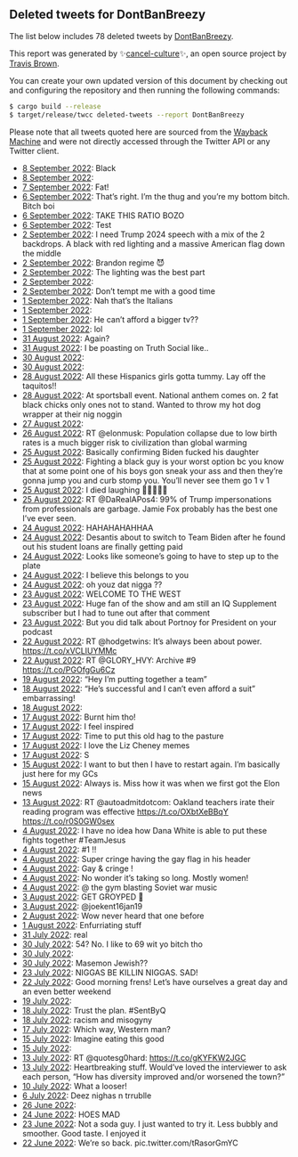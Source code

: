 ## Deleted tweets for DontBanBreezy

The list below includes 78 deleted tweets by
[DontBanBreezy](https://twitter.com/DontBanBreezy).



This report was generated by ✨[cancel-culture](https://github.com/travisbrown/cancel-culture)✨,
an open source project by [Travis Brown](https://twitter.com/travisbrown).

You can create your own updated version of this document by checking out and configuring the
repository and then running the following commands:

```bash
$ cargo build --release
$ target/release/twcc deleted-tweets --report DontBanBreezy
```

Please note that all tweets quoted here are sourced from the
[Wayback Machine](https://web.archive.org) and were not directly accessed through the Twitter API or
any Twitter client.

* [ 8 September 2022](https://web.archive.org/web/20220908013008/https://twitter.com/DontBanBreezy/status/1567686427059576837): Black <!--1567686427059576837-->
* [ 8 September 2022](https://web.archive.org/web/20220908032642/https://twitter.com/DontBanBreezy/status/1567670189805772802):  <!--1567670189805772802-->
* [ 7 September 2022](https://web.archive.org/web/20220908002506/https://twitter.com/DontBanBreezy/status/1567516987521204224): Fat! <!--1567516987521204224-->
* [ 6 September 2022](https://web.archive.org/web/20220906152552/https://twitter.com/DontBanBreezy/status/1567171873670152204): That’s right. I’m the thug and you’re my bottom bitch. Bitch boi <!--1567171873670152204-->
* [ 6 September 2022](https://web.archive.org/web/20220906151119/https://twitter.com/DontBanBreezy/status/1567168146569662464): TAKE THIS RATIO BOZO <!--1567168146569662464-->
* [ 6 September 2022](https://web.archive.org/web/20220906033025/https://twitter.com/DontBanBreezy/status/1566992188340420610): Test <!--1566992188340420610-->
* [ 2 September 2022](https://web.archive.org/web/20220902111405/https://twitter.com/DontBanBreezy/status/1565526268879294464): I need Trump 2024 speech with a mix of the 2 backdrops. A black with red lighting and a massive American flag down the middle <!--1565526268879294464-->
* [ 2 September 2022](https://web.archive.org/web/20220902021651/https://twitter.com/DontBanBreezy/status/1565523352332210177): Brandon regime 😈 <!--1565523352332210177-->
* [ 2 September 2022](https://web.archive.org/web/20220902020010/https://twitter.com/DontBanBreezy/status/1565519655976026112): The lighting was the best part <!--1565519655976026112-->
* [ 2 September 2022](https://web.archive.org/web/20220902014437/https://twitter.com/DontBanBreezy/status/1565515795643375620):  <!--1565515795643375620-->
* [ 2 September 2022](https://web.archive.org/web/20220902004945/https://twitter.com/DontBanBreezy/status/1565502067493556226): Don’t tempt me with a good time <!--1565502067493556226-->
* [ 1 September 2022](https://web.archive.org/web/20220901190151/https://twitter.com/DontBanBreezy/status/1565387908651048960): Nah that’s the Italians <!--1565387908651048960-->
* [ 1 September 2022](https://web.archive.org/web/20220901170858/https://twitter.com/DontBanBreezy/status/1565385779353948160):  <!--1565385779353948160-->
* [ 1 September 2022](https://web.archive.org/web/20220901024338/https://twitter.com/DontBanBreezy/status/1565168392318877697): He can’t afford a bigger tv?? <!--1565168392318877697-->
* [ 1 September 2022](https://web.archive.org/web/20220901030116/https://twitter.com/DontBanBreezy/status/1565147353291624456): lol <!--1565147353291624456-->
* [31 August 2022](https://web.archive.org/web/20220901110948/https://twitter.com/DontBanBreezy/status/1565108912759754753): Again? <!--1565108912759754753-->
* [31 August 2022](https://web.archive.org/web/20220831190908/https://twitter.com/DontBanBreezy/status/1565053418074415107): I be poasting on Truth Social like.. <!--1565053418074415107-->
* [30 August 2022](https://web.archive.org/web/20220830220621/https://twitter.com/DontBanBreezy/status/1564736039280939008):  <!--1564736039280939008-->
* [30 August 2022](https://web.archive.org/web/20220830012613/https://twitter.com/DontBanBreezy/status/1564423585736826880):  <!--1564423585736826880-->
* [28 August 2022](https://web.archive.org/web/20220829043034/https://twitter.com/DontBanBreezy/status/1564028913700970496): All these Hispanics girls gotta tummy. Lay off the taquitos!! <!--1564028913700970496-->
* [28 August 2022](https://web.archive.org/web/20220829023403/https://twitter.com/DontBanBreezy/status/1563996781352042497): At sportsball event. National anthem comes on. 2 fat black chicks only ones not to stand. Wanted to throw my hot dog wrapper at their nig noggin <!--1563996781352042497-->
* [27 August 2022](https://web.archive.org/web/20220827084209/https://twitter.com/DontBanBreezy/status/1563350026474385408):  <!--1563350026474385408-->
* [26 August 2022](https://web.archive.org/web/20220826201514/https://twitter.com/DontBanBreezy/status/1563258792212852738): RT @elonmusk: Population collapse due to low birth rates is a much bigger risk to civilization than global warming <!--1563258792212852738-->
* [25 August 2022](https://web.archive.org/web/20220826014107/https://twitter.com/DontBanBreezy/status/1562914944508919808): Basically confirming Biden fucked his daughter <!--1562914944508919808-->
* [25 August 2022](https://web.archive.org/web/20220825202017/https://twitter.com/DontBanBreezy/status/1562851087962451968): Fighting a black guy is your worst option bc you know that at some point one of his boys gon sneak your ass and then they’re gonna jump you and curb stomp you. You’ll never see them go 1 v 1 <!--1562851087962451968-->
* [25 August 2022](https://web.archive.org/web/20220825154719/https://twitter.com/DontBanBreezy/status/1562828572666265601): I died laughing 🤣😂🤣😂🤣 <!--1562828572666265601-->
* [25 August 2022](https://web.archive.org/web/20220825154411/https://twitter.com/DontBanBreezy/status/1562828192355733507): RT @DaRealAPos4: 99% of Trump impersonations from professionals are garbage. Jamie Fox probably has the best one I’ve ever seen. <!--1562828192355733507-->
* [24 August 2022](https://web.archive.org/web/20220824224430/https://twitter.com/DontBanBreezy/status/1562571268129714176): HAHAHAHAHHAA <!--1562571268129714176-->
* [24 August 2022](https://web.archive.org/web/20220824223738/https://twitter.com/DontBanBreezy/status/1562569354310389760): Desantis about to switch to Team Biden after he found out his student loans are finally getting paid <!--1562569354310389760-->
* [24 August 2022](https://web.archive.org/web/20220824215410/https://twitter.com/DontBanBreezy/status/1562558509065314304): Looks like someone’s going to have to step up to the plate <!--1562558509065314304-->
* [24 August 2022](https://web.archive.org/web/20220824062101/https://twitter.com/DontBanBreezy/status/1562323644851830784): I believe this belongs to you <!--1562323644851830784-->
* [24 August 2022](https://web.archive.org/web/20220824014255/https://twitter.com/DontBanBreezy/status/1562253936282804224): oh youz dat nigga ?? <!--1562253936282804224-->
* [23 August 2022](https://web.archive.org/web/20220824060355/https://twitter.com/DontBanBreezy/status/1562217298026549248): WELCOME TO THE WEST <!--1562217298026549248-->
* [23 August 2022](https://web.archive.org/web/20220823144202/https://twitter.com/DontBanBreezy/status/1562087618195689472): Huge fan of the show and am still an IQ Supplement subscriber but I had to tune out after that comment <!--1562087618195689472-->
* [23 August 2022](https://web.archive.org/web/20220823144202/https://twitter.com/DontBanBreezy/status/1562087618195689472): But you did talk about Portnoy for President on your podcast <!--1562086992317399040-->
* [22 August 2022](https://web.archive.org/web/20220822232706/https://twitter.com/DontBanBreezy/status/1561857525573685249): RT @hodgetwins: It’s always been about power. https://t.co/xVCLIUYMMc <!--1561857525573685249-->
* [22 August 2022](https://web.archive.org/web/20220822192739/https://twitter.com/DontBanBreezy/status/1561797266008055811): RT @GLORY_HVY: Archive #9 https://t.co/PGOfgGu6Cz <!--1561797266008055811-->
* [19 August 2022](https://web.archive.org/web/20220819210646/https://twitter.com/DontBanBreezy/status/1560734637466341376): “Hey I’m putting together a team” <!--1560734637466341376-->
* [18 August 2022](https://web.archive.org/web/20220818175949/https://twitter.com/DontBanBreezy/status/1560325335757070337): “He’s successful and I can’t even afford a suit” embarrassing! <!--1560325335757070337-->
* [18 August 2022](https://web.archive.org/web/20220818003652/https://twitter.com/DontBanBreezy/status/1560062928677642242):  <!--1560062928677642242-->
* [17 August 2022](https://web.archive.org/web/20220817215423/https://twitter.com/DontBanBreezy/status/1560021806303559685): Burnt him tho! <!--1560021806303559685-->
* [17 August 2022](https://web.archive.org/web/20220817231419/https://twitter.com/DontBanBreezy/status/1560014801849536513): I feel inspired <!--1560014801849536513-->
* [17 August 2022](https://web.archive.org/web/20220817034330/https://twitter.com/DontBanBreezy/status/1559747340650569728): Time to put this old hag to the pasture <!--1559747340650569728-->
* [17 August 2022](https://web.archive.org/web/20220817025432/https://twitter.com/DontBanBreezy/status/1559734488451751940): I love the Liz Cheney memes <!--1559734488451751940-->
* [17 August 2022](https://web.archive.org/web/20220817125612/https://twitter.com/DontBanBreezy/status/1559734439592198144): S <!--1559734439592198144-->
* [15 August 2022](https://web.archive.org/web/20220816000457/https://twitter.com/DontBanBreezy/status/1559277489037492224): I want to but then I have to restart again. I’m basically just here for my GCs <!--1559277489037492224-->
* [15 August 2022](https://web.archive.org/web/20220815203202/https://twitter.com/DontBanBreezy/status/1559275625428516866): Always is. Miss how it was when we first got the Elon news <!--1559275625428516866-->
* [13 August 2022](https://web.archive.org/web/20220813213622/https://twitter.com/DontBanBreezy/status/1558568167840124928): RT @autoadmitdotcom: Oakland teachers irate their reading program was effective  https://t.co/OXbtXeBBqY https://t.co/r0S0GW0sex <!--1558568167840124928-->
* [ 4 August 2022](https://web.archive.org/web/20220804192224/https://twitter.com/DontBanBreezy/status/1555271915723522048): I have no idea how Dana White is able to put these fights together #TeamJesus <!--1555271915723522048-->
* [ 4 August 2022](https://web.archive.org/web/20220805110326/https://twitter.com/DontBanBreezy/status/1555255329801256962): #1 !! <!--1555256014596984834-->
* [ 4 August 2022](https://web.archive.org/web/20220805110326/https://twitter.com/DontBanBreezy/status/1555255329801256962): Super cringe having the gay flag in his header <!--1555255329801256962-->
* [ 4 August 2022](https://web.archive.org/web/20220804162709/https://twitter.com/DontBanBreezy/status/1555228444367228930): Gay & cringe ! <!--1555228444367228930-->
* [ 4 August 2022](https://web.archive.org/web/20220804145654/https://twitter.com/DontBanBreezy/status/1555181171973259264): No wonder it’s taking so long. Mostly women! <!--1555181171973259264-->
* [ 4 August 2022](https://web.archive.org/web/20220804062626/https://twitter.com/DontBanBreezy/status/1555001385510387715): @ the gym blasting Soviet war music <!--1555001385510387715-->
* [ 3 August 2022](https://web.archive.org/web/20220803222636/https://twitter.com/DontBanBreezy/status/1554913398449635328): GET GROYPED 🐸 <!--1554913398449635328-->
* [ 3 August 2022](https://web.archive.org/web/20220803055123/https://twitter.com/DontBanBreezy/status/1554693623475683328): @joekent16jan19 <!--1554693623475683328-->
* [ 2 August 2022](https://web.archive.org/web/20220802173122/https://twitter.com/DontBanBreezy/status/1554519717594947588): Wow never heard that one before <!--1554519717594947588-->
* [ 1 August 2022](https://web.archive.org/web/20220801052333/https://twitter.com/DontBanBreezy/status/1553930281853374466): Enfurriating stuff <!--1553930281853374466-->
* [31 July 2022](https://web.archive.org/web/20220731220525/https://twitter.com/DontBanBreezy/status/1553739643853611008): real <!--1553739643853611008-->
* [30 July 2022](https://web.archive.org/web/20220730152148/https://twitter.com/DontBanBreezy/status/1553400120070266880): 54? No. I like to 69 wit yo bitch tho <!--1553400120070266880-->
* [30 July 2022](https://web.archive.org/web/20220730151845/https://twitter.com/DontBanBreezy/status/1553399364181266432):  <!--1553399364181266432-->
* [30 July 2022](https://web.archive.org/web/20220730015254/https://twitter.com/DontBanBreezy/status/1553173700555456513): Masemon Jewish?? <!--1553173700555456513-->
* [23 July 2022](https://web.archive.org/web/20220723033933/https://twitter.com/DontBanBreezy/status/1550683671111286786): NIGGAS BE KILLIN NIGGAS. SAD! <!--1550683671111286786-->
* [22 July 2022](https://web.archive.org/web/20220722120556/https://twitter.com/DontBanBreezy/status/1550451818420994049): Good morning frens! Let’s have ourselves a great day and an even better weekend <!--1550451818420994049-->
* [19 July 2022](https://web.archive.org/web/20220719212301/https://twitter.com/DontBanBreezy/status/1549504917026611200):  <!--1549504917026611200-->
* [18 July 2022](https://web.archive.org/web/20220718155151/https://twitter.com/DontBanBreezy/status/1549059247182413824): Trust the plan. #SentByQ <!--1549059247182413824-->
* [18 July 2022](https://web.archive.org/web/20220718000220/https://twitter.com/DontBanBreezy/status/1548820240162750465): racism and misogyny <!--1548820240162750465-->
* [17 July 2022](https://web.archive.org/web/20220717184400/https://twitter.com/DontBanBreezy/status/1548739923980812288): Which way, Western man? <!--1548739923980812288-->
* [15 July 2022](https://web.archive.org/web/20220715194436/https://twitter.com/DontBanBreezy/status/1548030293331697666): Imagine eating this good <!--1548030293331697666-->
* [15 July 2022](https://web.archive.org/web/20220715194436/https://twitter.com/DontBanBreezy/status/1548030293331697666):  <!--1548021614834397188-->
* [13 July 2022](https://web.archive.org/web/20220713183621/https://twitter.com/DontBanBreezy/status/1547288841329020929): RT @quotesg0hard: https://t.co/gKYFKW2JGC <!--1547288841329020929-->
* [13 July 2022](https://web.archive.org/web/20220713173147/https://twitter.com/DontBanBreezy/status/1547272290626314241): Heartbreaking stuff. Would’ve loved the interviewer to ask each person, “How has diversity improved and/or worsened the town?” <!--1547272290626314241-->
* [10 July 2022](https://web.archive.org/web/20220710191920/https://twitter.com/DontBanBreezy/status/1546212118067875843): What a looser! <!--1546212118067875843-->
* [ 6 July 2022](https://web.archive.org/web/20220706041549/https://twitter.com/DontBanBreezy/status/1544534834374115328): Deez nighas n trrublle <!--1544534834374115328-->
* [26 June 2022](https://web.archive.org/web/20220822022156/https://twitter.com/DontBanBreezy/status/1541203784377966592):  <!--1541203784377966592-->
* [24 June 2022](https://web.archive.org/web/20220713063220/https://twitter.com/DontBanBreezy/status/1540439745439866886): HOES MAD <!--1540439745439866886-->
* [23 June 2022](https://web.archive.org/web/20220623183712/https://twitter.com/DontBanBreezy/status/1540020728807956486): Not a soda guy. I just wanted to try it. Less bubbly and smoother. Good taste. I enjoyed it <!--1540020728807956486-->
* [22 June 2022](https://web.archive.org/web/20220623183712/https://twitter.com/DontBanBreezy/status/1540020728807956486): We’re so back. pic.twitter.com/tRasorGmYC <!--1539699933540159489-->
